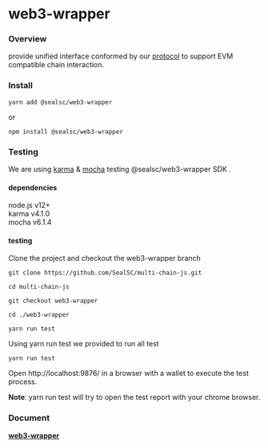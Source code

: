 # web3-wrapper

### Overview

provide unified interface conformed by our [protocol](https://github.com/SealSC/multi-chain-js/tree/main/protocol) to support EVM compatible chain interaction.

### Install

```
yarn add @sealsc/web3-wrapper
```
 or 
```
npm install @sealsc/web3-wrapper
```    

### Testing
We are using [karma](http://karma-runner.github.io/6.3/intro/configuration.html) & [mocha](https://mochajs.org/) testing @sealsc/web3-wrapper SDK .

#### dependencies
node.js v12+   
karma v4.1.0   
mocha v6.1.4   

#### testing

Clone the project and checkout the web3-wrapper branch

```
git clone https://github.com/SealSC/multi-chain-js.git

cd multi-chain-js

git checkout web3-wrapper

cd ./web3-wrapper

yarn run test

```  

Using yarn run test we provided to run all test
```
yarn run test
```
Open http://localhost:9876/ in a browser with a wallet to execute the test process.  

**Note**: yarn run test will try to open the test report with your chrome browser.

### Document

**[web3-wrapper](https://multi-chain-js-doc.seor.io/en/web3/)**  

